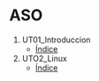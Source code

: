 # ASO
1. UT01_Introduccion
   * [Índice](UT01_introduccion\index.md)
2. UTO2_Linux
   * [Índice](UT02_Linux\index.md)